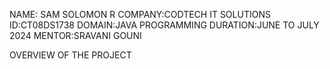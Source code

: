 NAME: SAM SOLOMON R
COMPANY:CODTECH IT SOLUTIONS
ID:CT08DS1738
DOMAIN:JAVA PROGRAMMING
DURATION:JUNE TO JULY 2024
MENTOR:SRAVANI GOUNI

OVERVIEW OF THE PROJECT


